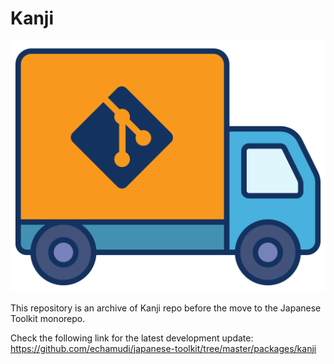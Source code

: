 # Kanji

<p align="center">
  <a href="https://github.com/echamudi/japanese-toolkit/tree/master/packages/kanji">
    <img src="https://raw.githubusercontent.com/echamudi/echamudi-docs/master/images/truck-git.svg">
  </a>
</p>

This repository is an archive of Kanji repo before the move to the Japanese Toolkit monorepo. 

Check the following link for the latest development update: https://github.com/echamudi/japanese-toolkit/tree/master/packages/kanji
